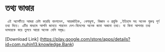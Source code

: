 # তথ্য ভাণ্ডার
	 এই অ্যাপটিতে আমরা চেষ্টা করেছি বাংলাদেশ, আন্তর্জাতিক, খেলাধুলা, বিজ্ঞান ও প্রযুক্তি ,ইতিহাস সহ অনেক গুরুত্ব পূর্ণ তথ্য দিতে। এটির মাধ্যমে আপনি জানতে পারবেন দেশ-বিদেশের অনেক জানা অজানা তথ্য। যা কিনা আপনার তথ্য ভান্ডারকে করে তুলবে আরো অনেক বেশি সমৃদ্ধ। 
[Download Link] (https://play.google.com/store/apps/details?id=com.nuhin13.knowledge.Bank)
